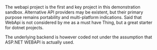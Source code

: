 ﻿The webapi project is the first and key project in this demonstration sandbox. Alternative API providers may be existent, but their primary purpose remains portability and multi-platform indications. 
Said that WebApi is not considered by me as a must have Thing, but a great starter for dotnet projects. 

The underlying backend is however coded not under the assumption that ASP.NET WEBAPI is actually used.